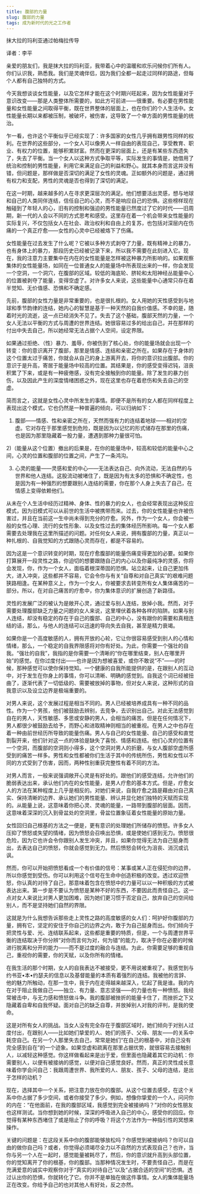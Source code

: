 ```yaml
--- 
title: 腹部的力量 
slug: 腹部的力量 
tags: 成为新时代的光之工作者
--- 
```

抹大拉的玛利亚通过帕梅拉传导 

译者：李平 

亲爱的朋友们，我是抹大拉的玛利亚，我带着心中的温暖和欢乐问候你们所有人。你们认识我，熟悉我。我们是灵魂伴侣，因为我们全都一起走过同样的路途，但每个人都有自己独特的方式。

今天我想谈谈女性能量，以及它怎样才能在这个时期兴旺起来，因为女性能量对于意识改变——那是人类整体所需要的，如此方可前进——很重要。有必要在男性能量和女性能量之间取得平衡，既在世界整体的层面上，也在你们的个人生活中。女性能量长期以来都被压制，被破坏，被伤害，这导致了一个单方面的男性能量的统治。

乍一看，也许这个平衡似乎已经实现了：许多国家的女性几乎拥有跟男性同样的权利。在世界的这些部分，一个女人可以像男人一样自由的表现自己，享受教育、职业、有权力的位置，能够积累财富。然而在更深的层面上，还是有某些东西遗失了，失去了平衡。当一个女人以这种方式争取平等，实际发生的事情是，她借用了统治和控制的男性能量，利用它来满足自己的利益和野心。就其本身而言这并没有错，但问题是，那样做是否深切的满足了女性的灵魂。正如额外的问题是，通过拥有权力和支配，男性的灵魂是否也得到了深切的满足。

在这一时期，越来越多的人在寻求更深层次的满足。他们想要活出灵感，想与地球和自己的人类同伴连结，信任自己的心灵，而不是响应自己的恐惧。这些榜样现在触碰到了年轻人的心，旧有的控制和强迫的男性能量已然度过了它的时代——旧周期，新一代的人会以不同的方式思考和感受。这里存在着一个机会带来女性能量的实际复兴，不仅包括女人在社会、政治权利和自由上的复苏，也包括对深层内在伤痛的一个真正疗愈——女性的心灵中已经被烙下了伤痛。

女性能量在过去发生了什么呢？它被以多种方式剥夺了力量，既有精神上的暴力，也有身体上的暴力，那段历史已经被记录下来，所以我不需要在此刻进入它。现在，我的注意力主要集中在内在的女性能量是怎样被这种暴力所影响的。如果观察集体的女性能量场，如同在一位普通女人的能量场中所表现出来的一样，你会发现一个空洞，一个洞穴，在腹部的区域。较低的海底轮、脐轮和太阳神经丛能量中心的位置被剥夺了能量，变得空虚了。对许多女人来说，这些能量中心通常只存在着半觉知、无价值感、恐惧和不确定感。

先前，腹部的女性力量是非常重要的，也是很扎根的。女人用她的天性感受到与地球和季节韵律的连结，她内心的智慧是基于一种天然的自我价值感。不幸的是，随着时光的流逝，这一点已经消失不见了。失去了这个基础，腹部天然的力量，一个女人无法以平衡的方式与周遭的世界连结。她很容易过多的给出自己，并在那样的付出中失去自己，所以她经常无法占据个人空间，设定界限。

如果通过拒绝、（性）暴力、羞辱，你被伤到了核心处，你的能量场就会出现一个转变：你的意识离开了腹部，那里是情感、连结和亲密之所在。如果存在于身体的这个位置太过于痛苦，你就会从自己的身上游离开去，将你的意识拉出腹部。你的意识于是升高，寄居于能量场中较高的位置。其结果是，你的感受变得迟钝，沮丧积累了下来，或是有一种疲倦感，没有完全接触到你的能量。除了发生的暴力创伤，以及因此产生的深度情绪困惑之外，现在这里也存在着悲伤和失去自己的空虚。

简而言之，这就是女性心灵中所发生的事情。即便不是所有的女人都在同样程度上表现出这个模式，它也仍然是一种普遍的倾向，可以归纳如下：

1) 腹部——情感、性和亲密之所在，天然而强有力的连结着地球——相对的空虚。它对存在于那里感觉到危险，既是因为以记忆的形式储存在那里的伤痛，也是因为那里隐藏着一股力量，遭遇到那种力量很可怕。

2)（能量从这个位置）撤出的后果是，在你的能量场中，较高和较低的能量中心之间，心灵的位置和腹部的位置之间，产生了一条鸿沟。

3) 心灵的能量——灵感和爱的中心——无法表达自己、向外流动，无法自然的与世界和他人连结。这股流动被堵住了，既是因为有太多的恐惧和不确定性，也是因为有一种强烈的想要跟别人连结的需要，你在那个人身上失去了自己，在情感上变得依赖他们。

从未在个人生活中经历过精神、身体、性的暴力的女人，也会经常表现出这种反应模式，因为旧模式可以从前世的生活中被携带而来。过去，你的女性能量也许被伤害过，并且在当前这一生中尚未得到充分的疗愈。另外，作为一个女人，你会被一般的女性心理、流行的女性形象、以及女性过去的集体经历所影响。每一个女人都需要去处理我在这里所描述的问题。对任何女人来说，拥有腹部的力量，真正以一种扎根的、自我觉知的方式跟随心灵而存在，都是不容易的。

因为这是一个意识转变的时期，现在疗愈腹部的能量伤痛变得更加的必要。如果你打算展开一段灵性之路，你迫切的想要跟随自己的内心以及你最纯净的灵感，你将会发现，你，作为一个女人，面临着根深蒂固的恐惧。站立起来，让自己更加伟大，进入冲突，这些都并不容易，它会令你与有关“自尊和对自己真实”的艰难问题狭路相逢。在某种意义上，作为一个女人，你被要求去转变所有女人集体痛苦的一部分。所以，在对自己痛苦的疗愈中，你为集体意识的扩展创造了新路径。

灵性的发展广泛的被认为是敞开心灵，通过爱与别人连结，放掉小我。然而，对于需要处理腹部缺乏力量之问题的女人来说，这里埋伏着各种各样的陷阱。如果与别人连结，却没有稳定的存在于自己的腹部、自己的中心，没有跟你的需要和真相连结的话，那么，与他人的连结可以迅速的导向失去自我，甚至是精力衰竭。

如果你是一个高度敏感的人，拥有开放的心轮，它让你很容易感受到别人的心情和情绪，那么，一个稳定的自我界限感将对你有好处。为此，你需要一个强壮的自我。“强壮的自我”，我指的是你需要一个清晰的“你在哪里结束，别人在哪里开始”的感觉。在你过度付出——也许是因为想被喜爱，或你不敢说“不”——的时候，那种感觉可以使你保持觉知。一个健康的自我所能提供的是，在跟别人的互动中，对于发生在你身上的事情，你可以清晰、明确的感觉到。自我这个词已经被扭曲了，逐渐代表了一切低级的、需要被放掉的事物，但对女人来说，这种形式的自我意识以及设立边界是极端重要的。

对男人来说，这个发展过程是相当不同的。男人已经被培养成具有一种不同的品性。作为一个男孩，他们被鼓励去辨别，去竞争，去识别出自己。对此无法感觉到自在的男人，天性敏感、多思或安静的男人，会相当的痛苦。但是在任何情况下，男人都很少被鼓励去给予，而野心和进取精神则相当的被重视。在男人之中也存在着一种由前世经历所导致的能量伤痛。男人与自己的女性能量、自己的感受和直觉割裂开来，他们针对这一点的体验是缺失了喜悦、情感和连结。他们心灵的位置有一个空洞，而腹部的空洞则小得多，这个空洞对男人的折磨，与女人腹部空虚所感受到的痛苦一样多。男性和女性都被你们生活于其中的传统所伤，男性和女性以不同的方式受到了伤害，因而，两种性别重获完整性有着不同的方法。

对男人而言，一般来说强调敞开心灵是有好处的。跟他们的感受连结，允许他们的脆弱表达出来，承认他们内在的女性能量，是男人疗愈的基本方式。但是，疗愈女人的方法在某种程度上几乎是相反的。对她们来说，自我疗愈之路是藉由对自己真实、保持清晰的边界、承认她们的男性能量、辨认并显化她们独特的天赋而实现的。从能量上说，这意味着你把心灵、灵魂的能量，一路带到腹部的层面。因而，这意味着深深的沉入到骨盆处的空洞里，骨盆位置象征着女性能量的原始力量。

女性回归自己根基的方法之一便是，更有意识的处理她们所储存的愤怒。许多女人压抑了愤怒或失望的情绪，因为愤怒会召唤出恐惧，或是使她们感到无力。愤怒很危险，因为它也许会令你跟别人发生冲突，并且，如果你觉得无法为自己挺身而出，去表达自己的愤怒，你就会感觉到无力。然后愤怒会转化为沮丧、消沉或讥讽。

然而，你可以开始把愤怒看成一个有价值的信号：某事或某人正在侵犯你的边界，所以你感觉到受伤。你可以利用这个信号在生命中创造积极的改变。透过欢迎愤怒，你认真的对待了自己，那意味着包含在愤怒中的力量可以以一种积极的方式被表达出来。第一步是不要认为愤怒是某种不好的东西，不要因此而责怪自己。这一点对女人来说比对男人更加困难，因为她们更习惯于否定自己，放弃自己的空间给别人，而不是坚持她们自然的界限。

这就是为什么我想告诉那些走上灵性之路的高度敏感的女人们：呵护好你腹部的力量，拥有它，坚定的安住于你自己的边界之内，敢于为自己挺身而出。你们倾向于把灵性与爱、光、连结联系起来，这些都是重要的特质，但是，一个与周遭世界平衡的连结取决于你分辨“对你而言何为对，何为错”的能力，取决于你在必要的时候进行脱离和分开的能力——而不是过度的融合与连结。为此，你需要足够的重视自己，重视你的需要，你的天赋，以及你所有的情绪。

在我生活的那个时期，女人的自我表达不被接受，更不用说被重视了。我感觉到与约书亚•本•约瑟夫的信息以及基督能量的本质有着强烈的连结。我被他的言辞、他的魅力所触动，在那一生中，我于内在走得越来越深入，忆起了我是谁。我的内在对于阻止我做自己——独立、有力量、意志坚强——的力量也有一种愤怒。我经常被击中，与无力感和愤怒做斗争。我的腹部被挫折的能量卡住了，而挫折之下又隐藏着自卑和自我怀疑。面对自己的缺乏自尊，并放掉别人对我的评判，是我的使命。

这是对所有女人的挑战。当女人没有完全存在于腹部区域时，她们倾向于对别人过度付出，在跟别人——比如她们挚爱的人、她们的孩子、父母、朋友——的关系中耗空自己。在另一个人那里失去自己，常常是她们“在自己的根基中，对自己没有完全感到自在”的一个迹象。如果空虚和疏离在那里占据优势，就很容易去接触别人，以减轻这种感觉。你这样做看起来是出于爱，但里面也隐藏着其它的动机：你需要别人，以便有被接纳的感觉，以便对自己感觉良好。然而，真正的灵性成长意味着你学会问自己：我跟周遭世界、我所爱的人、朋友、孩子、父母的连结，是出于怎样的动机？

现在，选择其中一个关系，把注意力放在你的腹部。从这个位置去感受，在这个关系中你占据了多少空间，或者你接受了多少。例如，想像你挚爱的一个人，问问你的内在：“在他面前，在我的腹部区域，我感觉到完全被接纳吗？”对你的女性朋友也这样测试。当你想到她的时候，深深的呼吸进入自己的中心，感受你的回应。你觉得有某种东西堵住了或是阻止了你的呼吸？将这个方法作为一种指引性的冥想来操作。

关键的问题是：在这段关系中你的腹部能够放松吗？你感觉到被接纳吗？你可以自由的做你自己吗？或者，你觉得必须竭尽全力以不自然的方式表现自己？也许，当你与另一个人在一起时，感觉能量被耗尽了，然后，你的意识就升高到头部位置，你的觉知离开了你的根基，你的腹部。当那种情况发生时，不要责怪自己，而是在充满爱意的诚实中观察你对于“真实的对待自己”以及“占据合适的空间”的恐惧。透过认出你的恐惧，你就转化了它。你并不是单独在做这件事情。女人的集体能量场正在改变。你给予自己的也对其他人有好处，反之亦然。